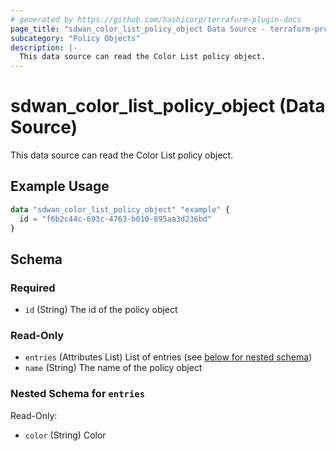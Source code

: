 ```yaml
---
# generated by https://github.com/hashicorp/terraform-plugin-docs
page_title: "sdwan_color_list_policy_object Data Source - terraform-provider-sdwan"
subcategory: "Policy Objects"
description: |-
  This data source can read the Color List policy object.
---
```


# sdwan_color_list_policy_object (Data Source)

This data source can read the Color List policy object.

## Example Usage

```terraform
data "sdwan_color_list_policy_object" "example" {
  id = "f6b2c44c-693c-4763-b010-895aa3d236bd"
}
```

<!-- schema generated by tfplugindocs -->
## Schema

### Required

- `id` (String) The id of the policy object

### Read-Only

- `entries` (Attributes List) List of entries (see [below for nested schema](#nestedatt--entries))
- `name` (String) The name of the policy object

<a id="nestedatt--entries"></a>
### Nested Schema for `entries`

Read-Only:

- `color` (String) Color


